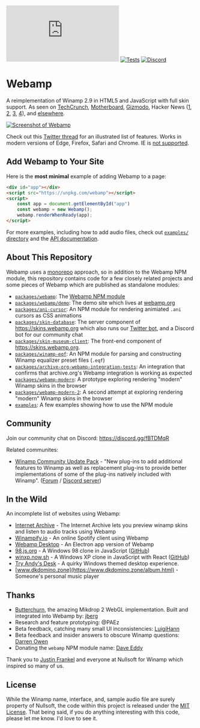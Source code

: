 [![gzip size](https://img.badgesize.io/https:/unpkg.com/webamp/built/webamp.lazy-bundle.min.js?label=gzip&compression=gzip)](https://bundlephobia.com/result?p=webamp)
[![Tests](https://github.com/captbaritone/webamp/workflows/CI/badge.svg)](https://github.com/captbaritone/webamp/actions?query=branch%3Amaster+workflow%3ACI)
[![Discord](https://img.shields.io/discord/434058775012311061.svg)](https://webamp.org/chat)

# Webamp

A reimplementation of Winamp 2.9 in HTML5 and JavaScript with full skin support. 
As seen on [TechCrunch], [Motherboard], [Gizmodo], Hacker News ([1], [2], [3], [4]), and [elsewhere](./packages/webamp/docs/press.md).

[![Screenshot of Webamp](https://raw.githubusercontent.com/captbaritone/webamp/master/packages/webamp/demo/images/preview.png)](https://webamp.org)

Check out this [Twitter thread](https://twitter.com/captbaritone/status/961274714013319168) for an illustrated list of features. Works in modern versions of Edge, Firefox, Safari and Chrome. IE is [not supported](http://caniuse.com/#feat=audio-api).

## Add Webamp to Your Site

Here is the **most minimal** example of adding Webamp to a page:

```HTML
<div id="app"></div>
<script src="https://unpkg.com/webamp"></script>
<script>
    const app = document.getElementById("app")
    const webamp = new Webamp();
    webamp.renderWhenReady(app);
</script>
```

For more examples, including how to add audio files, check out [`examples/` directory](./examples) and the [API documentation](./packages/webamp/docs/usage.md).

## About This Repository

Webamp uses a [monorepo](https://en.wikipedia.org/wiki/Monorepo) approach, so in addition to the Webamp NPM module, this repository contains code for a few closely related projects and some pieces of Webamp which are published as standalone modules:

* [`packages/webamp`](https://github.com/captbaritone/webamp/tree/master/packages/webamp): The [Webamp NPM module](https://www.npmjs.com/package/webamp)
* [`packages/webamp/demo`](https://github.com/captbaritone/webamp/tree/master/packages/webamp/demo): The demo site which lives at [webamp.org](https://webamp.org)
* [`packages/ani-cursor`](https://github.com/captbaritone/webamp/tree/master/packages/ani-cursor): An NPM module for rendering animiated `.ani` cursors as CSS animations
* [`packages/skin-database`](https://github.com/captbaritone/webamp/tree/master/packages/skin-database): The server component of https://skins.webamp.org which also runs our [Twitter bot](https://twitter.com/winampskins), and a Discord bot for our community chat
* [`packages/skin-museum-client`](https://github.com/captbaritone/webamp/tree/master/packages/skin-museum-client): The front-end component of https://skins.webamp.org.
* [`packages/winamp-eqf`](https://github.com/captbaritone/webamp/tree/master/packages/winamp-eqf): An NPM module for parsing and constructing Winamp equalizer preset files (`.eqf`)
* [`packages/archive-org-webamp-integration-tests`](https://github.com/captbaritone/webamp/tree/master/packages/archive-org-webamp-integration-tests): An integration that confirms that archive.org's Webamp integration is working as expected
* [`packages/webamp-modern`](https://github.com/captbaritone/webamp/tree/master/packages/webamp-modern): A prototype exploring rendering "modern" Winamp skins in the browser
* [`packages/webamp-modern-2`](https://github.com/captbaritone/webamp/tree/master/packages/webamp-modern-2): A second attempt at exploring rendering "modern" Winamp skins in the browser
* [`examples`](https://github.com/captbaritone/webamp/tree/master/examples): A few examples showing how to use the NPM module

## Community

Join our community chat on Discord: <https://discord.gg/fBTDMqR>

Related communites:

- [Winamp Community Update Pack] - "New plug-ins to add additional features to Winamp as well as replacement plug-ins to provide better implementations of some of the plug-ins natively included with Winamp". ([Forum](https://getwacup.com/community/) / [Discord server](https://discord.gg/5pVTdbj))

## In the Wild

An incomplete list of websites using Webamp:

- [Internet Archive](https://blog.archive.org/2018/10/02/dont-click-on-the-llama/) - The Internet Archive lets you preview winamp skins and listen to audio tracks using Webamp
- [Winampify.io](https://winampify.io/) - An online Spotify client using Webamp
- [Webamp Desktop](https://desktop.webamp.org/) - An Electron app version of Webamp
- [98.js.org](https://98.js.org/) - A Windows 98 clone in JavaScript ([GitHub](https://github.com/1j01/98))
- [winxp.now.sh](https://winxp.now.sh/) - A Windows XP clone in JavaScript with React ([GitHub](https://github.com/ShizukuIchi))
- [Try Andy's Desk](https://desk.glitchy.website/) - A quirky Windows themed desktop experience.
- [www.dkdomino.zone](https://www.dkdomino.zone/album.html) - Someone's personal music player

## Thanks

- [Butterchurn](https://github.com/jberg/butterchurn), the amazing Mikdrop 2 WebGL implementation. Built and integrated into Webamp by: [jberg](https://github.com/jberg)
- Research and feature prototyping: @PAEz
- Beta feedback, catching many small UI inconsistencies: [LuigiHann](https://twitter.com/LuigiHann)
- Beta feedback and insider answers to obscure Winamp questions: [Darren Owen](https://twitter.com/The_DoctorO)
- Donating the `webamp` NPM module name: [Dave Eddy](http://daveeddy.com/)

Thank you to [Justin Frankel](http://www.1014.org/) and everyone at Nullsoft
for Winamp which inspired so many of us.

## License

While the Winamp name, interface, and, sample audio file are surely property of
Nullsoft, the code within this project is released under the [MIT
License](LICENSE.txt). That being said, if you do anything interesting with
this code, please let me know. I'd love to see it.

[techcrunch]: https://techcrunch.com/2018/02/09/whip-the-llamas-ass-with-this-javascript-winamp-emulator/
[motherboard]: https://motherboard.vice.com/en_us/article/qvebbv/winamp-2-mp3-music-player-emulator
[gizmodo]: https://gizmodo.com/winamp-2-has-been-immortalized-in-html5-for-your-pleasu-1655373653
[1]: https://news.ycombinator.com/item?id=8565665
[2]: https://news.ycombinator.com/item?id=15314629
[3]: https://news.ycombinator.com/item?id=16333550
[4]: https://news.ycombinator.com/item?id=17583997
[winamp community update pack]: https://getwacup.com/
